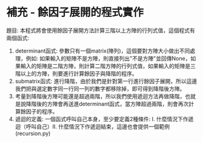 # 補充 - 餘因子展開的程式實作
題目:
本程式將會使用餘因子展開方法計算三階以上方陣的行列式值，這個程式有兩個函式:
1. determinant函式: 參數只有一個matrix(陣列)，這個要對方陣大小做出不同處理，例如: 如果輸入的矩陣不是方陣，則直接列出"不是方陣"並回傳None，如果輸入的矩陣是二階方陣，則計算二階方陣的行列式值，如果輸入的矩陣是三階以上的方陣，則要進行計算餘因子與降階的程序。
2. submatrix函式: 進行降階，由於我們是針對第一行進行餘因子展開，所以這邊我們把與選定數字同一行同一列的數字都移除掉，即可得到降階後方陣。
3. 考量到降階後方陣可能還是超過兩階，所以我們使用遞迴方法再做降階，也就是說降階後的方陣會再送進determinant函式，當方陣超過兩階，則會再次計算餘因子的程序。
4. 遞迴的定義: 一個函式呼叫自己本身，至少要定義2種條件: I. 什麼情況下作遞迴（呼叫自己）II. 什麼情況下作遞迴結束，這邊也會提供一個範例(recursion.py)
